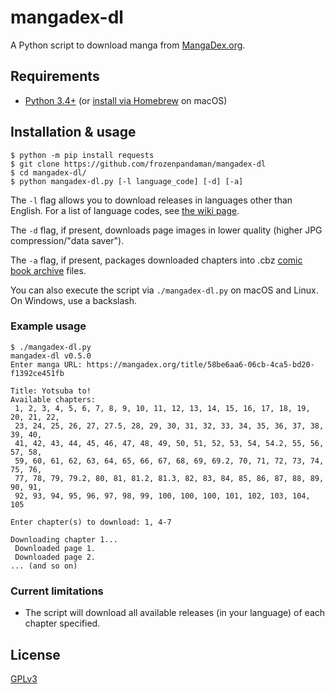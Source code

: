 # mangadex-dl

A Python script to download manga from [MangaDex.org](https://mangadex.org/).

## Requirements
  * [Python 3.4+](https://www.python.org/downloads/) (or [install via Homebrew](https://docs.python-guide.org/starting/install3/osx/) on macOS)

## Installation & usage
```
$ python -m pip install requests
$ git clone https://github.com/frozenpandaman/mangadex-dl
$ cd mangadex-dl/
$ python mangadex-dl.py [-l language_code] [-d] [-a]
```

The `-l` flag allows you to download releases in languages other than English. For a list of language codes, see [the wiki page](https://github.com/frozenpandaman/mangadex-dl/wiki/language-codes).

The `-d` flag, if present, downloads page images in lower quality (higher JPG compression/"data saver").

The `-a` flag, if present, packages downloaded chapters into .cbz [comic book archive](https://en.wikipedia.org/wiki/Comic_book_archive) files.

You can also execute the script via `./mangadex-dl.py` on macOS and Linux. On Windows, use a backslash.

### Example usage
```
$ ./mangadex-dl.py
mangadex-dl v0.5.0
Enter manga URL: https://mangadex.org/title/58be6aa6-06cb-4ca5-bd20-f1392ce451fb

Title: Yotsuba to!
Available chapters:
 1, 2, 3, 4, 5, 6, 7, 8, 9, 10, 11, 12, 13, 14, 15, 16, 17, 18, 19, 20, 21, 22,
 23, 24, 25, 26, 27, 27.5, 28, 29, 30, 31, 32, 33, 34, 35, 36, 37, 38, 39, 40,
 41, 42, 43, 44, 45, 46, 47, 48, 49, 50, 51, 52, 53, 54, 54.2, 55, 56, 57, 58,
 59, 60, 61, 62, 63, 64, 65, 66, 67, 68, 69, 69.2, 70, 71, 72, 73, 74, 75, 76,
 77, 78, 79, 79.2, 80, 81, 81.2, 81.3, 82, 83, 84, 85, 86, 87, 88, 89, 90, 91,
 92, 93, 94, 95, 96, 97, 98, 99, 100, 100, 100, 101, 102, 103, 104, 105

Enter chapter(s) to download: 1, 4-7

Downloading chapter 1...
 Downloaded page 1.
 Downloaded page 2.
... (and so on)
```

### Current limitations
 * The script will download all available releases (in your language) of each chapter specified.

## License

[GPLv3](https://www.gnu.org/licenses/gpl-3.0.html)
